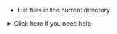 - List files in the current directory
<details>
  <summary>Click here if you need help</summary>
  Launch the command <pre>ls</pre> and confirm with return
</details>